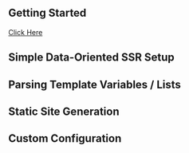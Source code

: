 ## Getting Started
[Click Here](https://github.com/abschill/html-chunk-loader/blob/master/docs/usage.md)
## Simple Data-Oriented SSR Setup

## Parsing Template Variables / Lists

## Static Site Generation

## Custom Configuration
